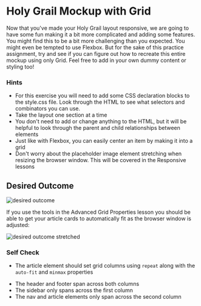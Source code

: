 # Holy Grail Mockup with Grid

Now that you've made your Holy Grail layout responsive, we are going to have some fun making it a bit more complicated and adding some features. You might find this to be a bit more challenging than you expected. You might even be tempted to use Flexbox. But for the sake of this practice assignment, try and see if you can figure out how to recreate this entire mockup using only Grid. Feel free to add in your own dummy content or styling too!

### Hints

-   For this exercise you will need to add some CSS declaration blocks to the style.css file. Look through the HTML to see what selectors and combinators you can use.
-   Take the layout one section at a time
-   You don't need to add or change anything to the HTML, but it will be helpful to look through the parent and child relationships between elements
-   Just like with Flexbox, you can easily center an item by making it into a grid
-   Don't worry about the placeholder image element stretching when resizing the browser window. This will be covered in the Responsive lessons

## Desired Outcome

![desired outcome](./desired-outcome.png)

If you use the tools in the Advanced Grid Properties lesson you should be able to get your article cards to automatically fit as the browser window is adjusted:

![desired outcome stretched](./desired-outcome-stretched.png)

### Self Check

<!-- - The container element has two columns
- The container's second column is 4 times larger than the first column
- The container element has a gap of 4px
- The header element has two columns
- The `ul` inside the menu element contains another grid
- The `ul` inside the nav element contains another grid
- The sidebar element has a gap of 50px -->

<!-- -   The text elements in the sidebar are centered with grid -->

-   The article element should set grid columns using `repeat` along with the `auto-fit` and `minmax` properties
<!-- -   The article columns should have a minimum value of 250px and a maximum of 1fr unit
-   The article element has a gap of 15px -->
<!-- -   The card elements inside the article container have a height of 200px -->
-   The header and footer span across both columns
-   The sidebar only spans across the first column
-   The nav and article elements only span across the second column

